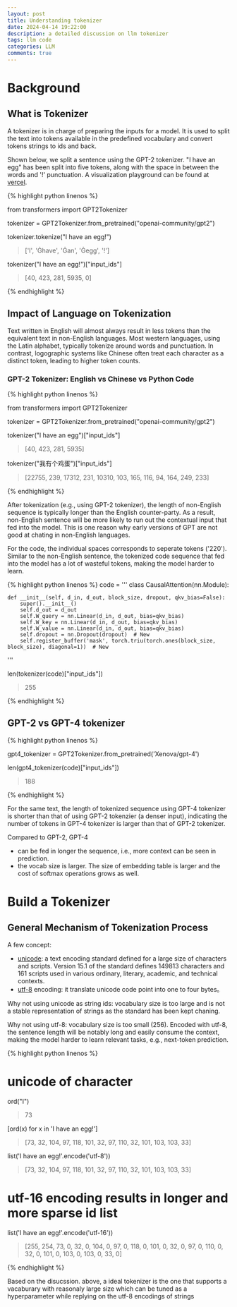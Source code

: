 ```yaml
---
layout: post
title: Understanding tokenizer
date: 2024-04-14 19:22:00
description: a detailed discussion on llm tokenizer
tags: llm code 
categories: LLM
comments: true
---
```


# Background
## What is Tokenizer

A tokenizer is in charge of preparing the inputs for a model. It is used to split the text into tokens available in the predefined vocabulary and convert tokens strings to ids and back. 

Shown below, we split a sentence using the GPT-2 tokenizer. "I have an egg" has been split into five tokens, along with the space in between the words and '!' punctuation. A visualization playground can be found at [vercel](https://tiktokenizer.vercel.app/?encoder=gpt2). 


{% highlight python linenos %}

from transformers import GPT2Tokenizer

tokenizer = GPT2Tokenizer.from_pretrained("openai-community/gpt2")

tokenizer.tokenize("I have an egg!")
> ['I', 'Ġhave', 'Ġan', 'Ġegg', '!']

tokenizer("I have an egg!")["input_ids"]
> [40, 423, 281, 5935, 0]

{% endhighlight %}

## Impact of Language on Tokenization

Text written in English will almost always result in less tokens than the equivalent text in non-English languages. Most western languages, using the Latin alphabet, typically tokenize around words and punctuation. In contrast, logographic systems like Chinese often treat each character as a distinct token, leading to higher token counts.

### GPT-2 Tokenizer: English vs Chinese vs Python Code

{% highlight python linenos %}

from transformers import GPT2Tokenizer

tokenizer = GPT2Tokenizer.from_pretrained("openai-community/gpt2")

tokenizer("I have an egg")["input_ids"]
> [40, 423, 281, 5935]

tokenizer("我有个鸡蛋")["input_ids"]
> [22755, 239, 17312, 231, 10310, 103, 165, 116, 94, 164, 249, 233]

{% endhighlight %}

After tokenization (e.g., using GPT-2 tokenizer), the length of non-English sequence is typically longer than the English counter-party. As a result, non-English sentence will be more likely to run out the contextual input that fed into the model. This is one reason why early versions of GPT are not good at chating in non-English languages.

For the code, the individual spaces corresponds to seperate tokens ('220'). Similar to the non-English sentence, the tokenized code sequence that fed into the model has a lot of wasteful tokens, making the model harder to learn.

{% highlight python linenos %}
code = '''
class CausalAttention(nn.Module):

    def __init__(self, d_in, d_out, block_size, dropout, qkv_bias=False):
        super().__init__()
        self.d_out = d_out
        self.W_query = nn.Linear(d_in, d_out, bias=qkv_bias)
        self.W_key = nn.Linear(d_in, d_out, bias=qkv_bias)
        self.W_value = nn.Linear(d_in, d_out, bias=qkv_bias)
        self.dropout = nn.Dropout(dropout)  # New
        self.register_buffer('mask', torch.triu(torch.ones(block_size, block_size), diagonal=1))  # New

'''

len(tokenizer(code)["input_ids"])
> 255

{% endhighlight %}


## GPT-2 vs GPT-4 tokenizer


{% highlight python linenos %}

gpt4_tokenizer = GPT2Tokenizer.from_pretrained('Xenova/gpt-4')

len(gpt4_tokenizer(code)["input_ids"])
> 188

{% endhighlight %}

For the same text, the length of tokenized sequence using GPT-4 tokenizer is shorter than that of using GPT-2 tokenzier (a denser input), indicating the number of tokens in GPT-4 tokenizer is larger than that of GPT-2 tokenizer.

Compared to GPT-2, GPT-4
- can be fed in longer the sequence, i.e., more context can be seen in prediction.
- the vocab size is larger. The size of embedding table is larger and the cost of softmax operations grows as well.


# Build a Tokenizer

## General Mechanism of Tokenization Process

A few concept:
- [unicode](https://en.wikipedia.org/wiki/Unicode): a text encoding standard defined for a large size of characters and scripts. Version 15.1 of the standard defines 149813 characters and 161 scripts used in various ordinary, literary, academic, and technical contexts.
- [utf-8](https://en.wikipedia.org/wiki/UTF-8) encoding: it translate unicode code point into one to four bytes。


Why not using unicode as string ids: vocabulary size is too large and is not a stable representation of strings as the standard has been kept chaning.

Why not using utf-8: vocabulary size is too small (256). Encoded with utf-8, the sentence length will be notably long and easily consume the context, making the model harder to learn relevant tasks, e.g., next-token prediction.

{% highlight python linenos %}

# unicode of character
ord("I")
> 73

[ord(x) for x in 'I have an egg!']
> [73, 32, 104, 97, 118, 101, 32, 97, 110, 32, 101, 103, 103, 33]


list('I have an egg!'.encode('utf-8'))
> [73, 32, 104, 97, 118, 101, 32, 97, 110, 32, 101, 103, 103, 33]


# utf-16 encoding results in longer and more sparse id list
list('I have an egg!'.encode('utf-16'))
> [255, 254, 73, 0, 32, 0, 104, 0, 97, 0, 118, 0, 101, 0, 32, 0, 97, 0, 110, 0, 32, 0, 101, 0, 103, 0, 103, 0, 33, 0]

{% endhighlight %}

Based on the disucssion. above, a ideal tokenizer is the one that supports a vacaburary with reasonaly large size which can be tuned as a hyperparameter while replying on the utf-8 encodings of strings

<!---
You can display diff code by using the regular markdown syntax:

````markdown
```diff
diff --git a/sample.js b/sample.js
index 0000001..0ddf2ba
--- a/sample.js
+++ b/sample.js
@@ -1 +1 @@
-console.log("Hello World!")
+console.log("Hello from Diff2Html!")
```
````

Which generates:

```diff
diff --git a/sample.js b/sample.js
index 0000001..0ddf2ba
--- a/sample.js
+++ b/sample.js
@@ -1 +1 @@
-console.log("Hello World!")
+console.log("Hello from Diff2Html!")
```

But this is difficult to read, specially if you have a large diff. You can use [diff2html](https://diff2html.xyz/) to display a more readable version of the diff. For this, just use `diff2html` instead of `diff` for the code block language:

````markdown
```diff2html
diff --git a/sample.js b/sample.js
index 0000001..0ddf2ba
--- a/sample.js
+++ b/sample.js
@@ -1 +1 @@
-console.log("Hello World!")
+console.log("Hello from Diff2Html!")
```
````

If we use a longer example, for example [this commit from diff2html](https://github.com/rtfpessoa/diff2html/commit/c2c253d3e3f8b8b267f551e659f72b44ca2ac927), it will generate the following output:

```diff2html
From 2aaae31cc2a37bfff83430c2c914b140bee59b6a Mon Sep 17 00:00:00 2001
From: Rodrigo Fernandes <rtfrodrigo@gmail.com>
Date: Sun, 9 Oct 2016 16:41:54 +0100
Subject: [PATCH 1/2] Initial template override support

---
 scripts/hulk.js                    |  4 ++--
 src/diff2html.js                   |  3 +--
 src/file-list-printer.js           | 11 ++++++++---
 src/hoganjs-utils.js               | 29 +++++++++++++++++------------
 src/html-printer.js                |  6 ++++++
 src/line-by-line-printer.js        |  6 +++++-
 src/side-by-side-printer.js        |  6 +++++-
 test/file-list-printer-tests.js    |  2 +-
 test/hogan-cache-tests.js          | 18 +++++++++++++++---
 test/line-by-line-tests.js         |  3 +--
 test/side-by-side-printer-tests.js |  3 +--
 11 files changed, 62 insertions(+), 29 deletions(-)

diff --git a/scripts/hulk.js b/scripts/hulk.js
index 5a793c18..a4b1a4d5 100755
--- a/scripts/hulk.js
+++ b/scripts/hulk.js
@@ -173,11 +173,11 @@ function namespace(name) {
 // write a template foreach file that matches template extension
 templates = extractFiles(options.argv.remain)
   .map(function(file) {
-    var openedFile = fs.readFileSync(file, 'utf-8');
+    var openedFile = fs.readFileSync(file, 'utf-8').trim();
     var name;
     if (!openedFile) return;
     name = namespace(path.basename(file).replace(/\..*$/, ''));
-    openedFile = removeByteOrderMark(openedFile.trim());
+    openedFile = removeByteOrderMark(openedFile);
     openedFile = wrap(file, name, openedFile);
     if (!options.outputdir) return openedFile;
     fs.writeFileSync(path.join(options.outputdir, name + '.js')
diff --git a/src/diff2html.js b/src/diff2html.js
index 21b0119e..64e138f5 100644
--- a/src/diff2html.js
+++ b/src/diff2html.js
@@ -7,7 +7,6 @@

 (function() {
   var diffParser = require('./diff-parser.js').DiffParser;
-  var fileLister = require('./file-list-printer.js').FileListPrinter;
   var htmlPrinter = require('./html-printer.js').HtmlPrinter;

   function Diff2Html() {
@@ -43,7 +42,7 @@

     var fileList = '';
     if (configOrEmpty.showFiles === true) {
-      fileList = fileLister.generateFileList(diffJson, configOrEmpty);
+      fileList = htmlPrinter.generateFileListSummary(diffJson, configOrEmpty);
     }

     var diffOutput = '';
diff --git a/src/file-list-printer.js b/src/file-list-printer.js
index e408d9b2..1e0a2c61 100644
--- a/src/file-list-printer.js
+++ b/src/file-list-printer.js
@@ -8,11 +8,16 @@
 (function() {
   var printerUtils = require('./printer-utils.js').PrinterUtils;

-  var hoganUtils = require('./hoganjs-utils.js').HoganJsUtils;
+  var hoganUtils;
+
   var baseTemplatesPath = 'file-summary';
   var iconsBaseTemplatesPath = 'icon';

-  function FileListPrinter() {
+  function FileListPrinter(config) {
+    this.config = config;
+
+    var HoganJsUtils = require('./hoganjs-utils.js').HoganJsUtils;
+    hoganUtils = new HoganJsUtils(config);
   }

   FileListPrinter.prototype.generateFileList = function(diffFiles) {
@@ -38,5 +43,5 @@
     });
   };

-  module.exports.FileListPrinter = new FileListPrinter();
+  module.exports.FileListPrinter = FileListPrinter;
 })();
diff --git a/src/hoganjs-utils.js b/src/hoganjs-utils.js
index 9949e5fa..0dda08d7 100644
--- a/src/hoganjs-utils.js
+++ b/src/hoganjs-utils.js
@@ -8,18 +8,19 @@
 (function() {
   var fs = require('fs');
   var path = require('path');
-
   var hogan = require('hogan.js');

   var hoganTemplates = require('./templates/diff2html-templates.js');

-  var templatesPath = path.resolve(__dirname, 'templates');
+  var extraTemplates;

-  function HoganJsUtils() {
+  function HoganJsUtils(configuration) {
+    this.config = configuration || {};
+    extraTemplates = this.config.templates || {};
   }

-  HoganJsUtils.prototype.render = function(namespace, view, params, configuration) {
-    var template = this.template(namespace, view, configuration);
+  HoganJsUtils.prototype.render = function(namespace, view, params) {
+    var template = this.template(namespace, view);
     if (template) {
       return template.render(params);
     }
@@ -27,17 +28,16 @@
     return null;
   };

-  HoganJsUtils.prototype.template = function(namespace, view, configuration) {
-    var config = configuration || {};
+  HoganJsUtils.prototype.template = function(namespace, view) {
     var templateKey = this._templateKey(namespace, view);

-    return this._getTemplate(templateKey, config);
+    return this._getTemplate(templateKey);
   };

-  HoganJsUtils.prototype._getTemplate = function(templateKey, config) {
+  HoganJsUtils.prototype._getTemplate = function(templateKey) {
     var template;

-    if (!config.noCache) {
+    if (!this.config.noCache) {
       template = this._readFromCache(templateKey);
     }

@@ -53,6 +53,7 @@

     try {
       if (fs.readFileSync) {
+        var templatesPath = path.resolve(__dirname, 'templates');
         var templatePath = path.join(templatesPath, templateKey);
         var templateContent = fs.readFileSync(templatePath + '.mustache', 'utf8');
         template = hogan.compile(templateContent);
@@ -66,12 +67,16 @@
   };

   HoganJsUtils.prototype._readFromCache = function(templateKey) {
-    return hoganTemplates[templateKey];
+    return extraTemplates[templateKey] || hoganTemplates[templateKey];
   };

   HoganJsUtils.prototype._templateKey = function(namespace, view) {
     return namespace + '-' + view;
   };

-  module.exports.HoganJsUtils = new HoganJsUtils();
+  HoganJsUtils.prototype.compile = function(templateStr) {
+    return hogan.compile(templateStr);
+  };
+
+  module.exports.HoganJsUtils = HoganJsUtils;
 })();
diff --git a/src/html-printer.js b/src/html-printer.js
index 585d5b66..13f83047 100644
--- a/src/html-printer.js
+++ b/src/html-printer.js
@@ -8,6 +8,7 @@
 (function() {
   var LineByLinePrinter = require('./line-by-line-printer.js').LineByLinePrinter;
   var SideBySidePrinter = require('./side-by-side-printer.js').SideBySidePrinter;
+  var FileListPrinter = require('./file-list-printer.js').FileListPrinter;

   function HtmlPrinter() {
   }
@@ -22,5 +23,10 @@
     return sideBySidePrinter.generateSideBySideJsonHtml(diffFiles);
   };

+  HtmlPrinter.prototype.generateFileListSummary = function(diffJson, config) {
+    var fileListPrinter = new FileListPrinter(config);
+    return fileListPrinter.generateFileList(diffJson);
+  };
+
   module.exports.HtmlPrinter = new HtmlPrinter();
 })();
diff --git a/src/line-by-line-printer.js b/src/line-by-line-printer.js
index b07eb53c..d230bedd 100644
--- a/src/line-by-line-printer.js
+++ b/src/line-by-line-printer.js
@@ -11,7 +11,8 @@
   var utils = require('./utils.js').Utils;
   var Rematch = require('./rematch.js').Rematch;

-  var hoganUtils = require('./hoganjs-utils.js').HoganJsUtils;
+  var hoganUtils;
+
   var genericTemplatesPath = 'generic';
   var baseTemplatesPath = 'line-by-line';
   var iconsBaseTemplatesPath = 'icon';
@@ -19,6 +20,9 @@

   function LineByLinePrinter(config) {
     this.config = config;
+
+    var HoganJsUtils = require('./hoganjs-utils.js').HoganJsUtils;
+    hoganUtils = new HoganJsUtils(config);
   }

   LineByLinePrinter.prototype.makeFileDiffHtml = function(file, diffs) {
diff --git a/src/side-by-side-printer.js b/src/side-by-side-printer.js
index bbf1dc8d..5e3033b3 100644
--- a/src/side-by-side-printer.js
+++ b/src/side-by-side-printer.js
@@ -11,7 +11,8 @@
   var utils = require('./utils.js').Utils;
   var Rematch = require('./rematch.js').Rematch;

-  var hoganUtils = require('./hoganjs-utils.js').HoganJsUtils;
+  var hoganUtils;
+
   var genericTemplatesPath = 'generic';
   var baseTemplatesPath = 'side-by-side';
   var iconsBaseTemplatesPath = 'icon';
@@ -26,6 +27,9 @@

   function SideBySidePrinter(config) {
     this.config = config;
+
+    var HoganJsUtils = require('./hoganjs-utils.js').HoganJsUtils;
+    hoganUtils = new HoganJsUtils(config);
   }

   SideBySidePrinter.prototype.makeDiffHtml = function(file, diffs) {
diff --git a/test/file-list-printer-tests.js b/test/file-list-printer-tests.js
index a502a46f..60ea3208 100644
--- a/test/file-list-printer-tests.js
+++ b/test/file-list-printer-tests.js
@@ -1,6 +1,6 @@
 var assert = require('assert');

-var fileListPrinter = require('../src/file-list-printer.js').FileListPrinter;
+var fileListPrinter = new (require('../src/file-list-printer.js').FileListPrinter)();

 describe('FileListPrinter', function() {
   describe('generateFileList', function() {
diff --git a/test/hogan-cache-tests.js b/test/hogan-cache-tests.js
index 190bf6f8..3bb754ac 100644
--- a/test/hogan-cache-tests.js
+++ b/test/hogan-cache-tests.js
@@ -1,6 +1,6 @@
 var assert = require('assert');

-var HoganJsUtils = require('../src/hoganjs-utils.js').HoganJsUtils;
+var HoganJsUtils = new (require('../src/hoganjs-utils.js').HoganJsUtils)();
 var diffParser = require('../src/diff-parser.js').DiffParser;

 describe('HoganJsUtils', function() {
@@ -21,16 +21,28 @@ describe('HoganJsUtils', function() {
       });
       assert.equal(emptyDiffHtml, result);
     });
+
     it('should render view without cache', function() {
       var result = HoganJsUtils.render('generic', 'empty-diff', {
         contentClass: 'd2h-code-line',
         diffParser: diffParser
       }, {noCache: true});
-      assert.equal(emptyDiffHtml + '\n', result);
+      assert.equal(emptyDiffHtml, result);
     });
+
     it('should return null if template is missing', function() {
-      var result = HoganJsUtils.render('generic', 'missing-template', {}, {noCache: true});
+      var hoganUtils = new (require('../src/hoganjs-utils.js').HoganJsUtils)({noCache: true});
+      var result = hoganUtils.render('generic', 'missing-template', {});
       assert.equal(null, result);
     });
+
+    it('should allow templates to be overridden', function() {
+      var emptyDiffTemplate = HoganJsUtils.compile('<p>{{myName}}</p>');
+
+      var config = {templates: {'generic-empty-diff': emptyDiffTemplate}};
+      var hoganUtils = new (require('../src/hoganjs-utils.js').HoganJsUtils)(config);
+      var result = hoganUtils.render('generic', 'empty-diff', {myName: 'Rodrigo Fernandes'});
+      assert.equal('<p>Rodrigo Fernandes</p>', result);
+    });
   });
 });
diff --git a/test/line-by-line-tests.js b/test/line-by-line-tests.js
index 1cd92073..8869b3df 100644
--- a/test/line-by-line-tests.js
+++ b/test/line-by-line-tests.js
@@ -14,7 +14,7 @@ describe('LineByLinePrinter', function() {
         '            File without changes\n' +
         '        </div>\n' +
         '    </td>\n' +
-        '</tr>\n';
+        '</tr>';

       assert.equal(expected, fileHtml);
     });
@@ -422,7 +422,6 @@ describe('LineByLinePrinter', function() {
         '        </div>\n' +
         '    </td>\n' +
         '</tr>\n' +
-        '\n' +
         '                </tbody>\n' +
         '            </table>\n' +
         '        </div>\n' +
diff --git a/test/side-by-side-printer-tests.js b/test/side-by-side-printer-tests.js
index 76625f8e..771daaa5 100644
--- a/test/side-by-side-printer-tests.js
+++ b/test/side-by-side-printer-tests.js
@@ -14,7 +14,7 @@ describe('SideBySidePrinter', function() {
         '            File without changes\n' +
         '        </div>\n' +
         '    </td>\n' +
-        '</tr>\n';
+        '</tr>';

       assert.equal(expectedRight, fileHtml.right);
       assert.equal(expectedLeft, fileHtml.left);
@@ -324,7 +324,6 @@ describe('SideBySidePrinter', function() {
         '        </div>\n' +
         '    </td>\n' +
         '</tr>\n' +
-        '\n' +
         '                    </tbody>\n' +
         '                </table>\n' +
         '            </div>\n' +

From f3cadb96677d0eb82fc2752dc3ffbf35ca9b5bdb Mon Sep 17 00:00:00 2001
From: Rodrigo Fernandes <rtfrodrigo@gmail.com>
Date: Sat, 15 Oct 2016 13:21:22 +0100
Subject: [PATCH 2/2] Allow uncompiled templates

---
 README.md                 |  3 +++
 src/hoganjs-utils.js      |  7 +++++++
 test/hogan-cache-tests.js | 24 +++++++++++++++++++++++-
 3 files changed, 33 insertions(+), 1 deletion(-)

diff --git a/README.md b/README.md
index 132c8a28..46909f25 100644
--- a/README.md
+++ b/README.md
@@ -98,6 +98,9 @@ The HTML output accepts a Javascript object with configuration. Possible options
   - `synchronisedScroll`: scroll both panes in side-by-side mode: `true` or `false`, default is `false`
   - `matchWordsThreshold`: similarity threshold for word matching, default is 0.25
   - `matchingMaxComparisons`: perform at most this much comparisons for line matching a block of changes, default is `2500`
+  - `templates`: object with previously compiled templates to replace parts of the html
+  - `rawTemplates`: object with raw not compiled templates to replace parts of the html
+  > For more information regarding the possible templates look into [src/templates](https://github.com/rtfpessoa/diff2html/tree/master/src/templates)

 ## Diff2HtmlUI Helper

diff --git a/src/hoganjs-utils.js b/src/hoganjs-utils.js
index 0dda08d7..b2e9c275 100644
--- a/src/hoganjs-utils.js
+++ b/src/hoganjs-utils.js
@@ -17,6 +17,13 @@
   function HoganJsUtils(configuration) {
     this.config = configuration || {};
     extraTemplates = this.config.templates || {};
+
+    var rawTemplates = this.config.rawTemplates || {};
+    for (var templateName in rawTemplates) {
+      if (rawTemplates.hasOwnProperty(templateName)) {
+        if (!extraTemplates[templateName]) extraTemplates[templateName] = this.compile(rawTemplates[templateName]);
+      }
+    }
   }

   HoganJsUtils.prototype.render = function(namespace, view, params) {
diff --git a/test/hogan-cache-tests.js b/test/hogan-cache-tests.js
index 3bb754ac..a34839c0 100644
--- a/test/hogan-cache-tests.js
+++ b/test/hogan-cache-tests.js
@@ -36,7 +36,7 @@ describe('HoganJsUtils', function() {
       assert.equal(null, result);
     });

-    it('should allow templates to be overridden', function() {
+    it('should allow templates to be overridden with compiled templates', function() {
       var emptyDiffTemplate = HoganJsUtils.compile('<p>{{myName}}</p>');

       var config = {templates: {'generic-empty-diff': emptyDiffTemplate}};
@@ -44,5 +44,27 @@ describe('HoganJsUtils', function() {
       var result = hoganUtils.render('generic', 'empty-diff', {myName: 'Rodrigo Fernandes'});
       assert.equal('<p>Rodrigo Fernandes</p>', result);
     });
+
+    it('should allow templates to be overridden with uncompiled templates', function() {
+      var emptyDiffTemplate = '<p>{{myName}}</p>';
+
+      var config = {rawTemplates: {'generic-empty-diff': emptyDiffTemplate}};
+      var hoganUtils = new (require('../src/hoganjs-utils.js').HoganJsUtils)(config);
+      var result = hoganUtils.render('generic', 'empty-diff', {myName: 'Rodrigo Fernandes'});
+      assert.equal('<p>Rodrigo Fernandes</p>', result);
+    });
+
+    it('should allow templates to be overridden giving priority to compiled templates', function() {
+      var emptyDiffTemplate = HoganJsUtils.compile('<p>{{myName}}</p>');
+      var emptyDiffTemplateUncompiled = '<p>Not used!</p>';
+
+      var config = {
+        templates: {'generic-empty-diff': emptyDiffTemplate},
+        rawTemplates: {'generic-empty-diff': emptyDiffTemplateUncompiled}
+      };
+      var hoganUtils = new (require('../src/hoganjs-utils.js').HoganJsUtils)(config);
+      var result = hoganUtils.render('generic', 'empty-diff', {myName: 'Rodrigo Fernandes'});
+      assert.equal('<p>Rodrigo Fernandes</p>', result);
+    });
   });
 });
```
-->

